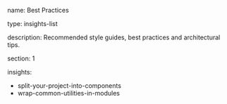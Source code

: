 name: Best Practices

type: insights-list

description: Recommended style guides, best practices and architectural tips.

section: 1

insights:
   - split-your-project-into-components
   - wrap-common-utilities-in-modules
